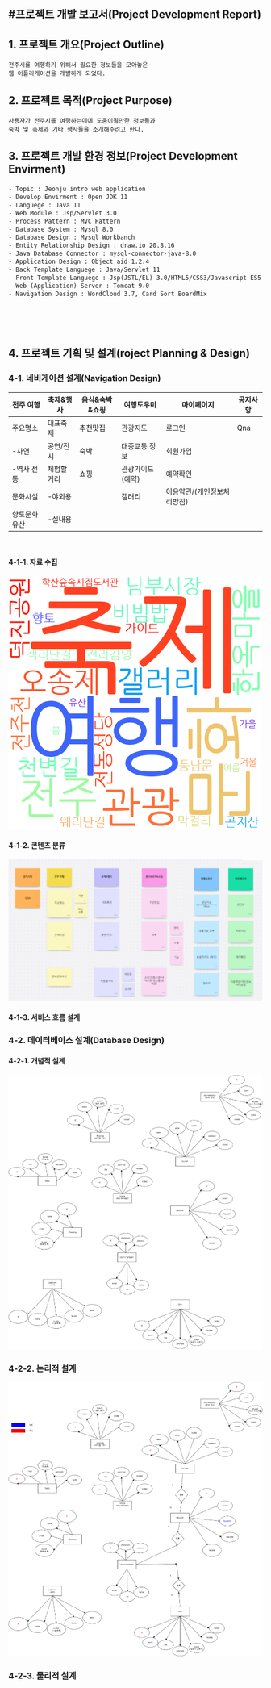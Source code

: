 #프로젝트 개발 보고서(Project Development Report)
----------------------------------------------
## 1. 프로젝트 개요(Project Outline)

```
전주시를 여행하기 위해서 필요한 정보들을 모아놓은
웹 어플리케이션을 개발하게 되었다. 
```

## 2. 프로젝트 목적(Project Purpose)
```
사용자가 전주시를 여행하는데에 도움이될만한 정보들과
숙박 및 축제와 기타 행사들을 소개해주려고 한다.
```

## 3. 프로젝트 개발 환경 정보(Project Development Envirment)


    - Topic : Jeonju intro web application
    - Develop Envirment : Open JDK 11
    - Languege : Java 11
    - Web Module : Jsp/Servlet 3.0
    - Process Pattern : MVC Pattern
    - Database System : Mysql 8.0
    - Database Design : Mysql Workbanch
    - Entity Relationship Design : draw.io 20.8.16
    - Java Database Connector : mysql-connector-java-8.0
    - Application Design : Object aid 1.2.4
    - Back Template Languege : Java/Servlet 11
    - Front Template Languege : Jsp(JSTL/EL) 3.0/HTML5/CSS3/Javascript ES5
    - Web (Application) Server : Tomcat 9.0
    - Navigation Design : WordCloud 3.7, Card Sort BoardMix


<br><br><br>

## 4. 프로젝트 기획 및 설계(roject Planning & Design)

### 4-1. 네비게이션 설계(Navigation Design)

| 전주 여행 | 축제&행사 | 음식&숙박&쇼핑 | 여행도우미 | 마이페이지 | 공지사항 |
|--------|---------|-------|--------|----------|-------|
| 주요명소 | 대표축제 | 추천맛집 | 관광지도 | 로그인 | Qna |
| -자연 | 공연/전시 | 숙박 |대중교통 정보 | 회원가입|
| -역사 전통 | 체험할거리 | 쇼핑 | 관광가이드(예약) | 예약확인 |
| 문화시설 | -야외용 | &nbsp; | 갤러리 | 이용약관/(개인정보처리방침) |
| 향토문화유산 |-실내용 | &nbsp; | &nbsp; | &nbsp; |

<br>

#### 4-1-1. 자료 수집
![워드 클라우드](./info/wordcloud.png)

#### 4-1-2. 콘텐츠 분류
![카드 소팅](./info/boardmix.png)

#### 4-1-3. 서비스 흐름 설계


### 4-2. 데이터베이스 설계(Database Design)

#### 4-2-1. 개념적 설계
![개념적 설계](./info/erd/teamPro01_conceptual_erd.drawio.png)
### 4-2-2. 논리적 설계
![논리적 설계](./info/erd/teamPro01_logical_erd.drawio.png)
### 4-2-3. 물리적 설계
